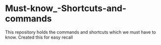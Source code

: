 # Must-know_-Shortcuts-and-commands
This repository holds the commands and shortcuts which we must have to know. Created  this for easy recall
